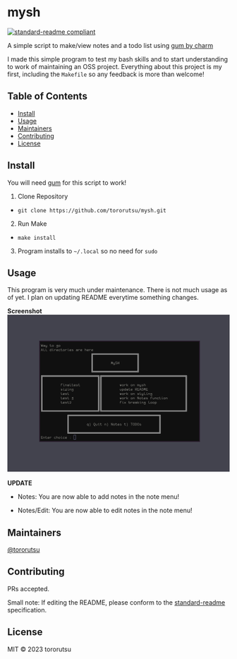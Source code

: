 # mysh

[![standard-readme compliant](https://img.shields.io/badge/standard--readme-OK-green.svg?style=flat-square)](https://github.com/RichardLitt/standard-readme)

A simple script to make/view notes and a todo list using [gum by charm](https://github.com/charmbracelet/gum)

I made this simple program to test my bash skills and to start understanding to work of maintaining an OSS project.
Everything about this project is my first, including the `Makefile` so any feedback is more than welcome!  

## Table of Contents

- [Install](#install)
- [Usage](#usage)
- [Maintainers](#maintainers)
- [Contributing](#contributing)
- [License](#license)

## Install

You will need [gum](https://github.com/charmbracelet/gum) for this script to work!

1. Clone Repository
  - `git clone https://github.com/tororutsu/mysh.git`
2. Run Make
  - `make install`
3. Program installs to `~/.local` so no need for `sudo`

## Usage

This program is very much under maintenance. There is not much usage as of yet.
I plan on updating README everytime something changes.

**Screenshot**
![mysh](mysh.png?raw=true "mysh")

**UPDATE**

- Notes: You are now able to add notes in the note menu!

- Notes/Edit: You are now able to edit notes in the note menu!

## Maintainers

[@tororutsu](https://github.com/tororutsu)

## Contributing

PRs accepted.

Small note: If editing the README, please conform to the [standard-readme](https://github.com/RichardLitt/standard-readme) specification.

## License

MIT © 2023 tororutsu
